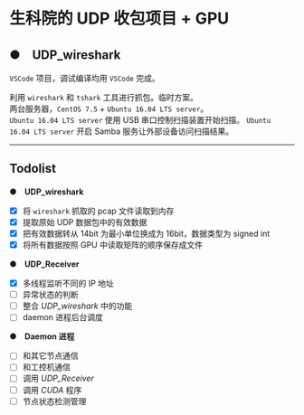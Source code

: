 # 生科院的 UDP 收包项目 + GPU 

## ●　UDP_wireshark

`VSCode` 项目，调试编译均用 `VSCode` 完成。

利用 `wireshark` 和 `tshark` 工具进行抓包。临时方案。  
两台服务器，`CentOS 7.5` + `Ubuntu 16.04 LTS server`。  
`Ubuntu 16.04 LTS server` 使用 USB 串口控制扫描装置开始扫描。
`Ubuntu 16.04 LTS server` 开启 Samba 服务让外部设备访问扫描结果。

---

## Todolist

●　**UDP_wireshark**

- [x] 将 `wireshark` 抓取的 pcap 文件读取到内存
- [x] 提取原始 UDP 数据包中的有效数据
- [x] 把有效数据转从 14bit 为最小单位换成为 16bit，数据类型为 signed int
- [x] 将所有数据按照 GPU 中读取矩阵的顺序保存成文件

●　**UDP_Receiver**

- [x] 多线程监听不同的 IP 地址
- [ ] 异常状态的判断
- [ ] 整合 *UDP_wireshark* 中的功能
- [ ] daemon 进程后台调度

●　**Daemon 进程**

- [ ] 和其它节点通信
- [ ] 和工控机通信
- [ ] 调用 *UDP_Receiver*
- [ ] 调用 *CUDA* 程序
- [ ] 节点状态检测管理
